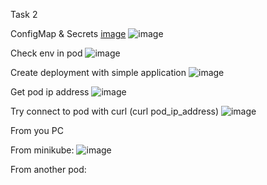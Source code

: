 Task 2

ConfigMap & Secrets
[image](https://user-images.githubusercontent.com/67266752/152607534-122d3b88-4afc-4932-acd7-9572f81e5ca0.png)
![image](https://user-images.githubusercontent.com/67266752/152607851-a87a99ad-6e83-446b-9cc1-137e40aaf00f.png)

Check env in pod
![image](https://user-images.githubusercontent.com/67266752/152608120-f0e90515-6cf3-4188-8487-b00cdf1b8fb6.png)

Create deployment with simple application
![image](https://user-images.githubusercontent.com/67266752/152610020-bc2cb349-9d26-43dc-8b51-5d8ee28dfbca.png)

Get pod ip address
![image](https://user-images.githubusercontent.com/67266752/152610482-0c518663-9222-4c62-bfb9-c8e7959298a7.png)

Try connect to pod with curl (curl pod_ip_address)
![image](https://user-images.githubusercontent.com/67266752/152615139-e016213d-6510-4bd2-8e41-7bf33cf4e671.png)

From you PC

From minikube:
![image](https://user-images.githubusercontent.com/67266752/152616753-44fac21c-768e-4092-a08f-44db94017121.png)

From another pod:
